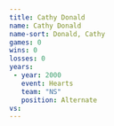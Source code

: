 ```yaml
---
title: Cathy Donald
name: Cathy Donald
name-sort: Donald, Cathy
games: 0
wins: 0
losses: 0
years:
 - year: 2000
   event: Hearts
   team: "NS"
   position: Alternate
vs:
---
```

